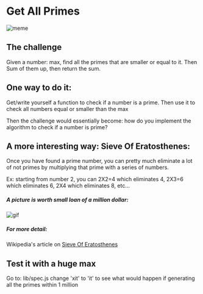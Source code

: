 # Get All Primes #
![meme](https://i.imgflip.com/1d6g4k.jpg)

## The challenge  ##
Given a number: max, find all the primes that are smaller or equal to it.
Then Sum of them up, then return the sum.

## One way to do it: ##
Get/write yourself a function to check if a number is a prime.
Then use it to check all numbers equal or smaller than the max

Then the challenge would essentially become: how do you implement the algorithm 
to check if a number is prime?

## A more interesting way: Sieve Of Eratosthenes: ##
Once you have found a prime number, you can pretty much eliminate
a lot of not primes by multiplying that prime with a series of numbers.

Ex: starting from number 2, you can 2X2=4 which eliminates 4, 2X3=6 which eliminates 6,
2X4 which eliminates 8, etc...

##### A picture is worth small loan of a million dollar: #####
![gif](https://upload.wikimedia.org/wikipedia/commons/b/b9/Sieve_of_Eratosthenes_animation.gif)

##### For more detail: #####
Wikipedia's article on [Sieve Of Eratosthenes](https://en.wikipedia.org/wiki/Sieve_of_Eratosthenes)

## Test it with a huge max ##
Go to: lib/spec.js
change 'xit' to 'it' to see what would happen if generating all the primes within 1 million
